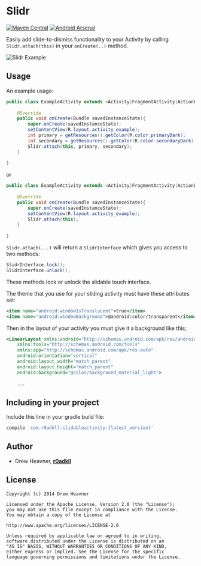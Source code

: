 Slidr
================
[![Maven Central](https://maven-badges.herokuapp.com/maven-central/com.r0adkll/slidableactivity/badge.svg?style=flat)](https://maven-badges.herokuapp.com/maven-central/com.r0adkll/slidableactivity) [![Android Arsenal](https://img.shields.io/badge/Android%20Arsenal-Slidr-brightgreen.svg?style=flat)](https://android-arsenal.com/details/1/1364)

Easily add slide-to-dismiss functionality to your Activity by calling `Slidr.attach(this)` in your `onCreate(..)` method. 

![Slidr Example](images/slidr_gif.gif "Gif Example")

## Usage

An example usage:

```java
public class ExampleActivity extends <Activity|FragmentActivity|ActionBarActivity> {
	
	@Override
	public void onCreate(Bundle savedInstanceState){
		super.onCreate(savedInstanceState);
		setContentView(R.layout.activity_example);
        int primary = getResources().getColor(R.color.primaryDark);
        int secondary = getResources().getColor(R.color.secondaryDark);
        Slidr.attach(this, primary, secondary);
	}
	
}
```
	
or

```java
public class ExampleActivity extends <Activity|FragmentActivity|ActionBarActivity> {
	
	@Override
	public void onCreate(Bundle savedInstanceState){
		super.onCreate(savedInstanceState);
		setContentView(R.layout.activity_example);
        Slidr.attach(this);
	}
	
}
```
	
`Slidr.attach(...)` will return a `SlidrInterface` which gives you access to two methods:

```java
SlidrInterface.lock();
SlidrInterface.unlock();
```
	
These methods lock or unlock the slidable touch interface.

The theme that you use for your sliding activity must have these attributes set:

```xml
<item name="android:windowIsTranslucent">true</item>  
<item name="android:windowBackground">@android:color/transparent</item>
```
        
Then in the layout of your activity you must give it a background like this;

```xml
<LinearLayout xmlns:android="http://schemas.android.com/apk/res/android"
    xmlns:tools="http://schemas.android.com/tools"
    xmlns:app="http://schemas.android.com/apk/res-auto"
    android:orientation="vertical"
    android:layout_width="match_parent"
    android:layout_height="match_parent"
    android:background="@color/background_material_light">
    
    ...
```
	
## Including in your project

Include this line in your gradle build file:

```groovy
compile 'com.r0adkll:slidableactivity:{latest_version}'
```
	
## Author

-	Drew Heavner, **[r0adkll](http://r0adkll.com)**

## License

	Copyright (c) 2014 Drew Heavner
	
	Licensed under the Apache License, Version 2.0 (the "License"); 
	you may not use this file except in compliance with the License. 
	You may obtain a copy of the License at
	
	http://www.apache.org/licenses/LICENSE-2.0
	
	Unless required by applicable law or agreed to in writing, 
	software distributed under the License is distributed on an 
	"AS IS" BASIS, WITHOUT WARRANTIES OR CONDITIONS OF ANY KIND, 
	either express or implied. See the License for the specific 
	language governing permissions and limitations under the License.
